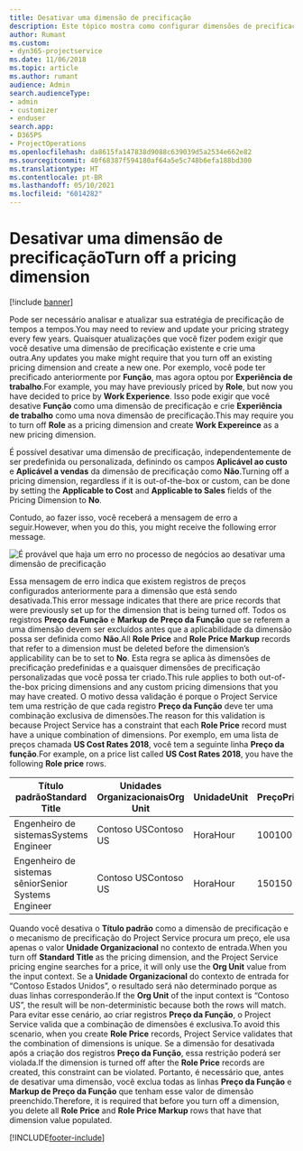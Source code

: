```yaml
---
title: Desativar uma dimensão de precificação
description: Este tópico mostra como configurar dimensões de precificação na solução Project Service.
author: Rumant
ms.custom:
- dyn365-projectservice
ms.date: 11/06/2018
ms.topic: article
ms.author: rumant
audience: Admin
search.audienceType:
- admin
- customizer
- enduser
search.app:
- D365PS
- ProjectOperations
ms.openlocfilehash: da8615fa147838d9088c639039d5a2534e662e82
ms.sourcegitcommit: 40f68387f594180af64a5e5c748b6efa188bd300
ms.translationtype: HT
ms.contentlocale: pt-BR
ms.lasthandoff: 05/10/2021
ms.locfileid: "6014282"
---
```

# <a name="turn-off-a-pricing-dimension"></a><span data-ttu-id="51b36-103">Desativar uma dimensão de precificação</span><span class="sxs-lookup"><span data-stu-id="51b36-103">Turn off a pricing dimension</span></span>

[!include [banner](../includes/psa-now-project-operations.md)]

<span data-ttu-id="51b36-104">Pode ser necessário analisar e atualizar sua estratégia de precificação de tempos a tempos.</span><span class="sxs-lookup"><span data-stu-id="51b36-104">You may need to review and update your pricing strategy every few years.</span></span> <span data-ttu-id="51b36-105">Quaisquer atualizações que você fizer podem exigir que você desative uma dimensão de precificação existente e crie uma outra.</span><span class="sxs-lookup"><span data-stu-id="51b36-105">Any updates you make might require that you turn off an existing pricing dimension and create a new one.</span></span> <span data-ttu-id="51b36-106">Por exemplo, você pode ter precificado anteriormente por **Função**, mas agora optou por **Experiência de trabalho**.</span><span class="sxs-lookup"><span data-stu-id="51b36-106">For example, you may have previously priced by **Role**, but now you have decided to price by **Work Experience**.</span></span> <span data-ttu-id="51b36-107">Isso pode exigir que você desative **Função** como uma dimensão de precificação e crie **Experiência de trabalho** como uma nova dimensão de precificação.</span><span class="sxs-lookup"><span data-stu-id="51b36-107">This may require you to turn off **Role** as a pricing dimension and create **Work Expereince** as a new pricing dimension.</span></span> 

<span data-ttu-id="51b36-108">É possível desativar uma dimensão de precificação, independentemente de ser predefinida ou personalizada, definindo os campos **Aplicável ao custo** e **Aplicável a vendas** da dimensão de precificação como **Não**.</span><span class="sxs-lookup"><span data-stu-id="51b36-108">Turning off a pricing dimension, regardless if it is out-of-the-box or custom, can be done by setting the **Applicable to Cost** and **Applicable to Sales** fields of the Pricing Dimension to **No**.</span></span>

<span data-ttu-id="51b36-109">Contudo, ao fazer isso, você receberá a mensagem de erro a seguir.</span><span class="sxs-lookup"><span data-stu-id="51b36-109">However, when you do this, you might receive the following error message.</span></span>

![É provável que haja um erro no processo de negócios ao desativar uma dimensão de precificação](media/Business-Process-Error.png)


<span data-ttu-id="51b36-111">Essa mensagem de erro indica que existem registros de preços configurados anteriormente para a dimensão que está sendo desativada.</span><span class="sxs-lookup"><span data-stu-id="51b36-111">This error message indicates that there are price records that were previously set up for the dimension that is being turned off.</span></span> <span data-ttu-id="51b36-112">Todos os registros **Preço da Função** e **Markup de Preço da Função** que se referem a uma dimensão devem ser excluídos antes que a aplicabilidade da dimensão possa ser definida como **Não**.</span><span class="sxs-lookup"><span data-stu-id="51b36-112">All **Role Price** and **Role Price Markup** records that refer to a dimension must be deleted before the dimension’s applicability can be to set to **No**.</span></span> <span data-ttu-id="51b36-113">Esta regra se aplica às dimensões de precificação predefinidas e a quaisquer dimensões de precificação personalizadas que você possa ter criado.</span><span class="sxs-lookup"><span data-stu-id="51b36-113">This rule applies to both out-of-the-box pricing dimensions and any custom pricing dimensions that you may have created.</span></span> <span data-ttu-id="51b36-114">O motivo dessa validação é porque o Project Service tem uma restrição de que cada registro **Preço da Função** deve ter uma combinação exclusiva de dimensões.</span><span class="sxs-lookup"><span data-stu-id="51b36-114">The reason for this validation is because Project Service has a constraint that each **Role Price** record must have a unique combination of dimensions.</span></span> <span data-ttu-id="51b36-115">Por exemplo, em uma lista de preços chamada **US Cost Rates 2018**, você tem a seguinte linha **Preço da função**.</span><span class="sxs-lookup"><span data-stu-id="51b36-115">For example, on a price list called **US Cost Rates 2018**, you have the following **Role price** rows.</span></span> 

| <span data-ttu-id="51b36-116">Título padrão</span><span class="sxs-lookup"><span data-stu-id="51b36-116">Standard Title</span></span>         | <span data-ttu-id="51b36-117">Unidades Organizacionais</span><span class="sxs-lookup"><span data-stu-id="51b36-117">Org Unit</span></span>    |<span data-ttu-id="51b36-118">Unidade</span><span class="sxs-lookup"><span data-stu-id="51b36-118">Unit</span></span>   |<span data-ttu-id="51b36-119">Preço</span><span class="sxs-lookup"><span data-stu-id="51b36-119">Price</span></span>  |<span data-ttu-id="51b36-120">Moeda</span><span class="sxs-lookup"><span data-stu-id="51b36-120">Currency</span></span>  |
| -----------------------|-------------|-------|-------|----------|
| <span data-ttu-id="51b36-121">Engenheiro de sistemas</span><span class="sxs-lookup"><span data-stu-id="51b36-121">Systems Engineer</span></span>|<span data-ttu-id="51b36-122">Contoso US</span><span class="sxs-lookup"><span data-stu-id="51b36-122">Contoso US</span></span>|<span data-ttu-id="51b36-123">Hora</span><span class="sxs-lookup"><span data-stu-id="51b36-123">Hour</span></span>| <span data-ttu-id="51b36-124">100</span><span class="sxs-lookup"><span data-stu-id="51b36-124">100</span></span>|<span data-ttu-id="51b36-125">USD</span><span class="sxs-lookup"><span data-stu-id="51b36-125">USD</span></span>|
| <span data-ttu-id="51b36-126">Engenheiro de sistemas sênior</span><span class="sxs-lookup"><span data-stu-id="51b36-126">Senior Systems Engineer</span></span>|<span data-ttu-id="51b36-127">Contoso US</span><span class="sxs-lookup"><span data-stu-id="51b36-127">Contoso US</span></span>|<span data-ttu-id="51b36-128">Hora</span><span class="sxs-lookup"><span data-stu-id="51b36-128">Hour</span></span>| <span data-ttu-id="51b36-129">150</span><span class="sxs-lookup"><span data-stu-id="51b36-129">150</span></span>| <span data-ttu-id="51b36-130">USD</span><span class="sxs-lookup"><span data-stu-id="51b36-130">USD</span></span>|


<span data-ttu-id="51b36-131">Quando você desativa o **Título padrão** como a dimensão de precificação e o mecanismo de precificação do Project Service procura um preço, ele usa apenas o valor **Unidade Organizacional** no contexto de entrada.</span><span class="sxs-lookup"><span data-stu-id="51b36-131">When you turn off **Standard Title** as the pricing dimension, and the Project Service pricing engine searches for a price, it will only use the **Org Unit** value from the input context.</span></span> <span data-ttu-id="51b36-132">Se a **Unidade Organizacional** do contexto de entrada for “Contoso Estados Unidos”, o resultado será não determinado porque as duas linhas corresponderão.</span><span class="sxs-lookup"><span data-stu-id="51b36-132">If the **Org Unit** of the input context is “Contoso US”, the result will be non-deterministic because both the rows will match.</span></span> <span data-ttu-id="51b36-133">Para evitar esse cenário, ao criar registros **Preço da Função**, o Project Service valida que a combinação de dimensões é exclusiva.</span><span class="sxs-lookup"><span data-stu-id="51b36-133">To avoid this scenario, when you create **Role Price** records, Project Service validates that the combination of dimensions is unique.</span></span> <span data-ttu-id="51b36-134">Se a dimensão for desativada após a criação dos registros **Preço da Função**, essa restrição poderá ser violada.</span><span class="sxs-lookup"><span data-stu-id="51b36-134">If the dimension is turned off after the **Role Price** records are created, this constraint can be violated.</span></span> <span data-ttu-id="51b36-135">Portanto, é necessário que, antes de desativar uma dimensão, você exclua todas as linhas **Preço da Função** e **Markup de Preço da Função** que tenham esse valor de dimensão preenchido.</span><span class="sxs-lookup"><span data-stu-id="51b36-135">Therefore, it is required that before you turn off a dimension, you delete all **Role Price** and **Role Price Markup** rows that have that dimension value populated.</span></span>



[!INCLUDE[footer-include](../includes/footer-banner.md)]